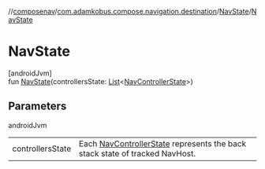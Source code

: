 //[composenav](../../../index.md)/[com.adamkobus.compose.navigation.destination](../index.md)/[NavState](index.md)/[NavState](-nav-state.md)

# NavState

[androidJvm]\
fun [NavState](-nav-state.md)(controllersState: [List](https://kotlinlang.org/api/latest/jvm/stdlib/kotlin.collections/-list/index.html)&lt;[NavControllerState](../-nav-controller-state/index.md)&gt;)

## Parameters

androidJvm

| | |
|---|---|
| controllersState | Each [NavControllerState](../-nav-controller-state/index.md) represents the back stack state of tracked NavHost. |
